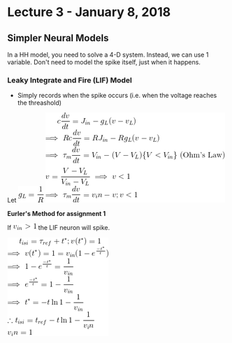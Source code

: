 # Lecture 3 - January 8, 2018

## Simpler Neural Models
In a HH model, you need to solve a 4-D system. Instead, we can use 1 variable. Don't need to model the spike itself, just when it happens.

### Leaky Integrate and Fire (LIF) Model
- Simply records when the spike occurs (i.e. when the voltage reaches the threashold)

Let ![latex-044ea17c-260c-4c4d-a5c0-4ea2f800f0c1](data/lecture3/latex-044ea17c-260c-4c4d-a5c0-4ea2f800f0c1.png)
![latex-f0a4f224-b857-44e6-a39a-c795e106e830](data/lecture3/latex-f0a4f224-b857-44e6-a39a-c795e106e830.png)

**Eurler's Method for assignment 1**

If ![latex-fb159e14-edd3-43bc-81a9-574f42cf9c8d](data/lecture3/latex-fb159e14-edd3-43bc-81a9-574f42cf9c8d.png) the LIF neuron will spike.

![latex-1a9e38de-ac8f-48f4-8482-a0a3eb905b4c](data/lecture3/latex-1a9e38de-ac8f-48f4-8482-a0a3eb905b4c.png)


